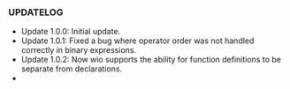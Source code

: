 ### UPDATELOG

- Update 1.0.0: Initial update.
- Update 1.0.1: Fixed a bug where operator order was not handled correctly in binary expressions.
- Update 1.0.2: Now wio supports the ability for function definitions to be separate from declarations.
- 